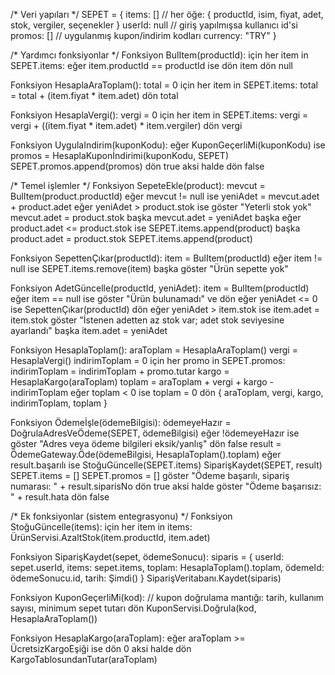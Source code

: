 /* Veri yapıları */
SEPET = {
  items: []  // her öğe: { productId, isim, fiyat, adet, stok, vergiler, seçenekler }
  userId: null   // giriş yapılmışsa kullanıcı id'si
  promos: []     // uygulanmış kupon/indirim kodları
  currency: "TRY"
}

/* Yardımcı fonksiyonlar */
Fonksiyon BulItem(productId):
  için her item in SEPET.items:
    eğer item.productId == productId ise dön item
  dön null

Fonksiyon HesaplaAraToplam():
  total = 0
  için her item in SEPET.items:
    total = total + (item.fiyat * item.adet)
  dön total

Fonksiyon HesaplaVergi():
  vergi = 0
  için her item in SEPET.items:
    vergi = vergi + ((item.fiyat * item.adet) * item.vergiler)
  dön vergi

Fonksiyon UygulaIndirim(kuponKodu):
  eğer KuponGeçerliMi(kuponKodu) ise
    promos = HesaplaKuponİndirimi(kuponKodu, SEPET)
    SEPET.promos.append(promos)
    dön true
  aksi halde dön false

/* Temel işlemler */
Fonksiyon SepeteEkle(product):
  mevcut = BulItem(product.productId)
  eğer mevcut != null ise
    yeniAdet = mevcut.adet + product.adet
    eğer yeniAdet > product.stok ise
      göster "Yeterli stok yok"
      mevcut.adet = product.stok
    başka
      mevcut.adet = yeniAdet
  başka
    eğer product.adet <= product.stok ise
      SEPET.items.append(product)
    başka
      product.adet = product.stok
      SEPET.items.append(product)

Fonksiyon SepettenÇıkar(productId):
  item = BulItem(productId)
  eğer item != null ise
    SEPET.items.remove(item)
  başka
    göster "Ürün sepette yok"

Fonksiyon AdetGüncelle(productId, yeniAdet):
  item = BulItem(productId)
  eğer item == null ise göster "Ürün bulunamadı" ve dön
  eğer yeniAdet <= 0 ise
    SepettenÇıkar(productId)
    dön
  eğer yeniAdet > item.stok ise
    item.adet = item.stok
    göster "İstenen adetten az stok var; adet stok seviyesine ayarlandı"
  başka
    item.adet = yeniAdet

Fonksiyon HesaplaToplam():
  araToplam = HesaplaAraToplam()
  vergi = HesaplaVergi()
  indirimToplam = 0
  için her promo in SEPET.promos:
    indirimToplam = indirimToplam + promo.tutar
  kargo = HesaplaKargo(araToplam)
  toplam = araToplam + vergi + kargo - indirimToplam
  eğer toplam < 0 ise toplam = 0
  dön { araToplam, vergi, kargo, indirimToplam, toplam }

Fonksiyon Ödemeİşle(ödemeBilgisi):
  ödemeyeHazır = DoğrulaAdresVeÖdeme(SEPET, ödemeBilgisi)
  eğer !ödemeyeHazır ise
    göster "Adres veya ödeme bilgileri eksik/yanlış"
    dön false
  result = ÖdemeGateway.Öde(ödemeBilgisi, HesaplaToplam().toplam)
  eğer result.başarılı ise
    StoğuGüncelle(SEPET.items)
    SiparişKaydet(SEPET, result)
    SEPET.items = []
    SEPET.promos = []
    göster "Ödeme başarılı, sipariş numarası: " + result.siparisNo
    dön true
  aksi halde
    göster "Ödeme başarısız: " + result.hata
    dön false

/* Ek fonksiyonlar (sistem entegrasyonu) */
Fonksiyon StoğuGüncelle(items):
  için her item in items:
    ÜrünServisi.AzaltStok(item.productId, item.adet)

Fonksiyon SiparişKaydet(sepet, ödemeSonucu):
  siparis = {
    userId: sepet.userId,
    items: sepet.items,
    toplam: HesaplaToplam().toplam,
    ödemeId: ödemeSonucu.id,
    tarih: Şimdi()
  }
  SiparişVeritabanı.Kaydet(siparis)

Fonksiyon KuponGeçerliMi(kod):
  // kupon doğrulama mantığı: tarih, kullanım sayısı, minimum sepet tutarı
  dön KuponServisi.Doğrula(kod, HesaplaAraToplam())

Fonksiyon HesaplaKargo(araToplam):
  eğer araToplam >= ÜcretsizKargoEşiği ise dön 0
  aksi halde dön KargoTablosundanTutar(araToplam)

